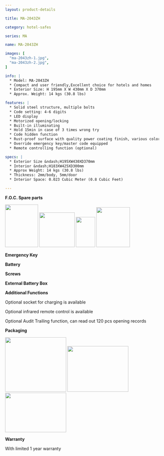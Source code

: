 ```yaml
---
layout: product-details

title: MA-2043ZH

category: hotel-safes

series: MA

name: MA-2043ZH

images: [
  "ma-2043zh-1.jpg",
  "ma-2043zh-2.jpg",
]

info: |
  * Model: MA-2043ZH
  * Compact and user friendly,Excellent choice for hotels and homes
  * Exterior Size: H 195mm X W 430mm X D 370mm
  * Approx. Weight: 14 kgs (30.8 lbs)

features: |
  * Solid steel structure, multiple bolts
  * Code setting: 4-6 digits
  * LED display
  * Motorized opening/locking
  * Built-in illuminating
  * Hold 15min in case of 3 times wrong try
  * Code hidden function
  * Rust-proof surface with quality power coating finish, various colors available
  * Override emergency key/master code equipped
  * Remote controlling function (optional)

specs: |
  * Exterior Size &ndash;H195XW430XD370mm
  * Interior &ndash;H183XW425XD300mm
  * Approx Weight: 14 kgs (30.8 lbs)
  * Thickness: 2mm/body, 5mm/door
  * Interior Space: 0.023 Cubic Meter (0.8 Cubic Feet)

---
```


**F.O.C. Spare parts**

<img alt="" src="{IMAGE_CDN}/ma-2043zh-3.jpg" style="width: 108px; height: 140px;" />

<img alt="" src="{IMAGE_CDN}/ma-2043zh-4.jpg" style="width: 116px; height: 114px;" />

<img alt="" src="{IMAGE_CDN}/ma-2043zh-5.jpg" style="width: 63px; height: 99px;" />

<img alt="" src="{IMAGE_CDN}/ma-2043zh-6.jpg" style="width: 110px; height: 131px;" />

**Emergency Key**

**Battery**

**Screws**

**External Battery Box**

**Additional Functions**

Optional socket for charging is available

Optional infrared remote control is available

Optional Audit Trailing function, can read out 120 pcs opening records

**Packaging**

<img alt="" src="{IMAGE_CDN}/ma-2043zh-7.jpg" style="width: 200px; height: 179px;" />

<img alt="" src="{IMAGE_CDN}/ma-2043zh-8.jpg" style="width: 200px; height: 150px;" />

<img alt="" src="{IMAGE_CDN}/ma-2043zh-9.jpg" style="width: 200px; height: 130px;" />

**Warranty**

With limited 1 year warranty


